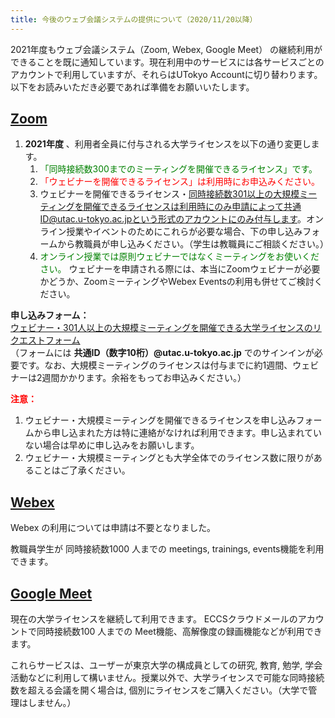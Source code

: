 ```yaml
---
title: 今後のウェブ会議システムの提供について（2020/11/20以降）
---
```


2021年度もウェブ会議システム（Zoom, Webex, Google Meet） の継続利用ができることを既に通知しています。現在利用中のサービスには各サービスごとのアカウントで利用していますが、それらはUTokyo Accountに切り替わります。以下をお読みいただき必要であれば準備をお願いいたします。

## [Zoom](/zoom/)

1. **2021年度** 、利用者全員に付与される大学ライセンスを以下の通り変更します。
	1. <span style="color: green;">「同時接続数300までのミーティングを開催できるライセンス」です。</span>
	1. <span style="color: red;"> 「ウェビナーを開催できるライセンス」は利用時にお申込みください。</span>
	1. ウェビナーを開催できるライセンス・同時接続数301以上の大規模ミーティングを開催できるライセンスは利用時にのみ申請によって共通ID@utac.u-tokyo.ac.jpという形式のアカウントにのみ付与します。オンライン授業やイベントのためにこれらが必要な場合、下の申し込みフォームから教職員が申し込みください。（学生は教職員にご相談ください。）
	1. <span style="color: green;">オンライン授業では原則ウェビナーではなくミーティングをお使いください。</span> ウェビナーを申請される際には、本当にZoomウェビナーが必要かどうか、ZoomミーティングやWebex Eventsの利用も併せてご検討ください。

**申し込みフォーム：**　<br>
<a href="https://forms.office.com/Pages/ResponsePage.aspx?id=T6978HAr10eaAgh1yvlMhAOryJfPzL1FjzXqqqmbJCVUNFdHNUlYR1ZFNkdSUTRGVVBPWVc3NlRYTC4u" target="_blank" rel="noopener">ウェビナー・301人以上の大規模ミーティングを開催できる大学ライセンスのリクエストフォーム</a> <br>
（フォームには **共通ID（数字10桁）@utac.u-tokyo.ac.jp** でのサインインが必要です。なお、大規模ミーティングのライセンスは付与までに約1週間、ウェビナーは2週間かかります。余裕をもってお申込みください。）

**<span style="color: red;">注意：</span>**　<br>
1. ウェビナー・大規模ミーティングを開催できるライセンスを申し込みフォームから申し込まれた方は特に連絡がなければ利用できます。申し込まれていない場合は早めに申し込みをお願いします。
1. ウェビナー・大規模ミーティングとも大学全体でのライセンス数に限りがあることはご了承ください。

## [Webex](/webex/)

Webex の利用については申請は不要となりました。

教職員学生が 同時接続数1000 人までの meetings, trainings, events機能を利用できます。

## [Google Meet](/google_hangouts_meet/)

現在の大学ライセンスを継続して利用できます。 ECCSクラウドメールのアカウントで同時接続数100 人までの Meet機能、高解像度の録画機能などが利用できます。

これらサービスは、ユーザーが東京大学の構成員としての研究, 教育, 勉学, 学会活動などに利用して構いません。授業以外で、大学ライセンスで可能な同時接続数を超える会議を開く場合は, 個別にライセンスをご購入ください。（大学で管理はしません。）
